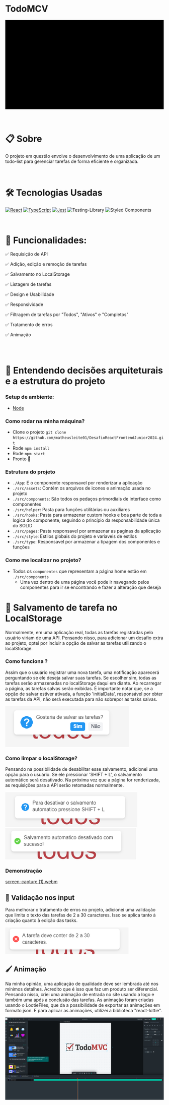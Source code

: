 # TodoMCV

![App Screenshot](public/img/screen-capture-ezgif.com-video-to-gif-converter.gif)

<br>

# 📋 Sobre

O projeto em questão envolve o desenvolvimento de uma aplicação de um todo-list para gerenciar tarefas de forma eficiente e organizada.

<br>

# 🛠 Tecnologias Usadas

[![React](https://img.shields.io/badge/React-20232A?style=for-the-badge&logo=react&logoColor=61DAFB)](https://react.dev/) [![TypeScript](https://img.shields.io/badge/typescript-%23007ACC.svg?style=for-the-badge&logo=typescript&logoColor=white)](https://www.typescriptlang.org/pt/) [![Jest](https://img.shields.io/badge/Jest-C21325?style=for-the-badge&logo=jest&logoColor=white)](https://jestjs.io/pt-BR/) ![Testing-Library](https://img.shields.io/badge/-TestingLibrary-%23E33332?style=for-the-badge&logo=testing-library&logoColor=white)
![Styled Components](https://img.shields.io/badge/styled--components-DB7093?style=for-the-badge&logo=styled-components&logoColor=white)

<br>

# 🔮 Funcionalidades:

✅ Requisição de API

✅ Adição, edição e remoção de tarefas

✅ Salvamento no LocalStorage

✅ Listagem de tarefas

✅ Design e Usabilidade

✅ Responsividade

✅ Filtragem de tarefas por "Todos", "Ativos" e "Completos"

✅ Tratamento de erros

✅ Animação

<br>

<br>

# 🔧 Entendendo decisões arquiteturais e a estrutura do projeto

### Setup de ambiente:

- [Node](https://nodejs.org/en)

### Como rodar na minha máquina?

- Clone o projeto `git clone https://github.com/matheusleite01/DesafioReactFrontendJunior2024.git`
- Rode `npm install`
- Rode `npm start`
- Pronto 🎉

### Estrutura do projeto

- `./App`: É o componente responsavel por renderizar a aplicação
- `./src/assets`: Contém os arquivos de icones e animação usada no projeto
- `./src/components`: São todos os pedaços primordiais de interface como componentes
- `./src/helper`: Pasta para funções utilitárias ou auxiliares
- `./src/hooks`: Pasta para armazenar custom hooks e boa parte de toda a logica do componente, seguindo o princípio da responsabilidade única do SOLID
- `./src/pages`: Pasta responsavel por armazenar as paginas da aplicação
- `./src/style`: Estilos globais do projeto e variaveis de estilos
- `./src/type`: Responsavel por armazenar a tipagem dos componentes e funções

### Como me localizar no projeto?

- Todos os `componentes` que representam a página home estão em `./src/components`
  - Uma vez dentro de uma página você pode ir navegando pelos componentes para ir se encontrando e fazer a alteração que deseja

# 📝 Salvamento de tarefa no LocalStorage

Normalmente, em uma aplicação real, todas as tarefas registradas pelo usuário viriam de uma API. Pensando nisso, para adicionar um desafio extra ao projeto, optei por incluir a opção de salvar as tarefas utilizando o localStorage.

### Como funciona ?

Assim que o usuário registrar uma nova tarefa, uma notificação aparecerá perguntando se ele deseja salvar suas tarefas. Se escolher sim, todas as tarefas serão armazenadas no localStorage daqui em diante. Ao recarregar a página, as tarefas salvas serão exibidas. É importante notar que, se a opção de salvar estiver ativada, a função 'initialData', responsável por obter as tarefas da API, não será executada para não sobrepor as tasks salvas.

![App Screenshot](public/img/notification.png)

### Como limpar o localStorage?

Pensando na possibilidade de desabilitar esse salvamento, adicionei uma opção para o usuário. Se ele pressionar 'SHIFT + L', o salvamento automático será desativado. Na próxima vez que a página for renderizada, as requisições para a API serão retomadas normalmente.

![App Screenshot](<public/img/img1%20(1).png>)
![App Screenshot](public/img/img2.png)

### Demonstração

[screen-capture (1).webm](https://github.com/matheusleite01/DesafioReactFrontendJunior2024/assets/94021070/5b6b2196-543c-40ca-865a-8bdec8331455)


## 📕 Validação nos input

Para melhorar o tratamento de erros no projeto, adicionei uma validação que limita o texto das tarefas de 2 a 30 caracteres. Isso se aplica tanto à criação quanto à edição das tasks.

![App Screenshot](public/img/img3.png)

## 🖌️ Animação

Na minha opinião, uma aplicação de qualidade deve ser lembrada até nos mínimos detalhes. Acredito que é isso que faz um produto ser diferencial. Pensando nisso, criei uma animação de entrada no site usando a logo e também uma após a conclusão das tarefas. As animação foram criadas usando o LootieFiles, que da a possibilidade de exportar as animações em formato json. E para aplicar as animações, utilizei a biblioteca "react-lottie".

![App Screenshot](public/img/Captura%20de%20tela%202024-06-25%20222228.png)
